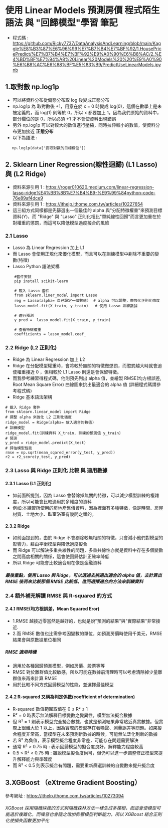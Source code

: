 # 使用 Linear Models 預測房價 程式陌生語法 與 "回歸模型"學習 筆記
* 程式碼 : https://github.com/Ricky7737/DataAnalysisAndLearning/blob/main/Kaggle%E8%B3%87%E6%96%99%E7%B7%B4%E7%BF%92/1.HousePricePredict/%E7%B7%B4%E7%BF%92%E9%A0%90%E6%B8%AC/2.%E4%BD%BF%E7%94%A8%20Linear%20Models%20%20%E9%A0%90%E6%B8%AC%E6%88%BF%E5%83%B9/PredictUseLinearModels.ipynb
## 1.取對數 np.log1p
  * 可以將資料分布從偏態分布取 log 後變成正態分布
  * np.log1p 為 取對數後 +1，用意在於 x = 0 時變成 log(0)，這個在數學上是未被定義的，而 log(1) 則等於 0，所以 x 都要加上 1。因為我們原始的資料中，部分欄位的是 0，所以必須 +1 才不會使資料出現錯誤
  * 另外 np.log1p 可以對較大的數值進行壓縮，同時拉伸較小的數值，使資料分布更加接近 **正態分布**
  * 以下為語法 :
 ```
    np.log1p(data['要取對數的目標欄位'])
 ```

## 2. Sklearn Liner Regression(線性迴歸) (L1 Lasso) 與 (L2 Ridge)
 * 資料來源引用 1 : https://roger010620.medium.com/linear-regression-lasso-ridge%E4%BB%8B%E7%B4%B9-%E9%99%84python-code-76e89af4dce9
 * 資料來源引用 1 : https://ithelp.ithome.com.tw/articles/10227654
 * 這三組方式同樣都是先篩選出一個最佳的 alpha 與"分配特徵權重"來預測目標資料(Y)，而 "Ridge" 與 "Lasso" 正則化相比"單純線性回歸"而言更加重在於對權重的懲罰，而這可以降低模型過度擬合的風險
  ### 2.1 Lasso
   * Lasso 為 Linear Regression 加上 L1
   * 而 Lasso 會使用正規化來優化模型，而且可以在訓練模型中剃除不重要的變數(特徵)
   * Lasso Python 語法架構
```
    #套件安裝
    pip install scikit-learn
    
    # 載入 Lasso 套件
    from sklearn.liner_model import Lasso
    reg = Lasso(alpha= 自己設定一個數值)  # alpha 可以調整，來強化正則化強度
    lasso_model.fit(X_train, y_train)   # 使用 Lasso 訓練數據

    # 進行預測
    y_pred =  lasso_model.fit(X_train, y_train)

    # 查看特徵權重
    coefficients = lasso_model.coef_
```

  ### 2.2 Ridge (L2 正則化)
   * Ridge 為 Linear Regression 加上 L2
   * Ridge 在分配模型權重時，會將較於無關的特徵做懲罰，而懲罰越大時就會迫使權重接近 0 ，但相較於 L1 Lasso 則還是會保留特徵。
   * 而我參考練習得程式碼，他則預先列出 alpha 值，並繪製 RMSE(均方根誤差, Root Mean Square Error) 曲線圖來挑出最適合的 alpha 值 (詳細程式碼請參考程式碼)
   * Ridge 基本語法架構
```
# 載入 Ridge 套件
from sklearn.linear_model import Ridge
# 調整 alpha 來強化 L2 正則化強度
ridge_model = Ridge(alpha= 放入適合的數值)
# 訓練模型
ridge_model.fit(訓練資料 X_train, 訓練的預測值 y_train)
# 預測
y_pred = ridge_model.predict(X_test)
# 評估模型性能
rmse = np.sqrt(mean_sqared_error(y_test, y_pred))
r2 = r2_score(y_test, y_pred)
```

  ### 2.3 Lasso 與 Ridge 正則化 比較 與 適用數據
   #### 2.3.1 Lasso (L1 正則化)
   * 如前面所提到，因為 Lasso 會替除掉無關的特徵，可以減少模型訓練的複雜度，所以可能會比較適用於多維度的資料
   * 例如:本練習所使用的房地產售價資料，因為裡面有多種特徵，像是時間、房屋材質、土地大小、臥室浴室有幾間之類的。
     
   #### 2.3.2 Ridge
   * 如前面提到的，由於 Ridge 不會剔除較無相關的特徵，只會減小他們對模型的影響力，藉由平衡模型與降低過度擬合 
   * 而 Ridge 可以解決多重共線性的問題，多重共線性亦就是資料中存在多個變數之間高度相關的關係，這會使回歸估計正確率降低
   * 所以 Ridge 可能會比較適合用在像是金融資料
##### 最後重點，使用 Lasso 與 Ridge，可以透過去挑選出適合的 alpha 值，去計算出 RMSE 後再來比較那個 RMSE 比較低，進而選擇適合的方法來訓練資料

   ### 2.4 額外補充解讀 RMSE 與 R-squared 的方式
   #### 2.4.1 RMSE(均方根誤差，Mean Squared Eror)
   * 1.RMSE 越接近零當然是越好的，也就是說"預測的結果"與"實際結果"非常接近.
   * 2.而 RMSE 數值也比需參考因變數的單位，如預測房價時使用千美元，RMSE結果會與原數據單位相同
   ##### RMSE 適用時機 
   * 適用於各種回歸預測模型，例如房價、股票等等
   * RMSE 對於離群值比較敏感，所以可能在數據前清理時可以考慮清除掉少量離群值來再來計算 RMSE
   * 用於比較不同方式回歸模型的性能，並選擇最佳模型
   #### 2.4.2 R-squared 又稱為判定係數(coefficient of determination)
   * R-squared 數值範圍取值在 0 ≤ R² ≤ 1
   * R² = 0 時表示無法解釋目標變數之變異性，模型無法擬合數據
   * 但 R² = 1 則表示模型完全擬合數據，也就是預測結果非常貼近真實數據。但實際上很難大於 1 以上，因為實際的模型存在著噪聲、測量誤差等問題。如果擬合程度非常高，當模型在未來預測新數據的時候，可能無法泛化到新的數據
   * 若 R² 為負值，表示模型擬合程度非常差，可能存在問題需要解決
   * 通常 R² > 0.75 時 : 表示回歸模型的擬合度良好，解釋能力程度較高
   * 0.5 < R² < 0.75 時 : 雖說模型擬合度尚可，但仍可以進一步調整修正模型來提升解釋能力與準確度
   * 而 R² < 0.5 則表示擬合有問題，需要重新篩選訓練的自變數來提升擬合度
     
## 3.XGBoost （eXtreme Gradient Boosting）
參考網址 : https://ithelp.ithome.com.tw/articles/10273094
###### XGBoost 採用隨機採樣的方式與隨機森林方法一樣生成多棵樹，而這會使模型可能過於複雜化，而噪音也會隨之增加影響模型判斷能力，所以 XGBoost 結合正則化使損失函數更加平化
